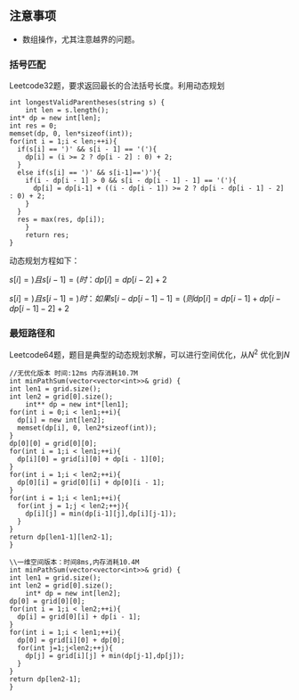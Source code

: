 ## 注意事项
- 数组操作，尤其注意越界的问题。
### 括号匹配
Leetcode32题，要求返回最长的合法括号长度。利用动态规划
```
int longestValidParentheses(string s) {
    int len = s.length();
int* dp = new int[len];
int res = 0;
memset(dp, 0, len*sizeof(int));
for(int i = 1;i < len;++i){
  if(s[i] == ')' && s[i - 1] == '('){
    dp[i] = (i >= 2 ? dp[i - 2] : 0) + 2;
  }
  else if(s[i] == ')' && s[i-1]==')'){
    if(i - dp[i - 1] > 0 && s[i - dp[i - 1] - 1] == '('){
      dp[i] = dp[i-1] + ((i - dp[i - 1]) >= 2 ? dp[i - dp[i - 1] - 2] : 0) + 2;
    }
  }
  res = max(res, dp[i]);
    }
    return res;
}
```
动态规划方程如下：

$s[i] = )且 s[i-1] =(时：dp[i] = dp[i-2] + 2$

$s[i] = ) 且 s[i - 1] = )时：如果s[i - dp[i - 1] - 1] = ( 则 dp[i] = dp[i - 1] + dp[i - dp[i - 1] - 2] + 2$

### 最短路径和
Leetcode64题，题目是典型的动态规划求解，可以进行空间优化，从$N^{2}$ 优化到$N$
```
//无优化版本 时间:12ms 内存消耗10.7M
int minPathSum(vector<vector<int>>& grid) {
int len1 = grid.size();
int len2 = grid[0].size();
    int** dp = new int*[len1];
for(int i = 0;i < len1;++i){
  dp[i] = new int[len2];
  memset(dp[i], 0, len2*sizeof(int));
}
dp[0][0] = grid[0][0];
for(int i = 1;i < len1;++i){
  dp[i][0] = grid[i][0] + dp[i - 1][0];
}
for(int i = 1;i < len2;++i){
  dp[0][i] = grid[0][i] + dp[0][i - 1];
}
for(int i = 1;i < len1;++i){
  for(int j = 1;j < len2;++j){
    dp[i][j] = min(dp[i-1][j],dp[i][j-1]);
  }
}
return dp[len1-1][len2-1];
}
```

```
\\一维空间版本：时间8ms,内存消耗10.4M
int minPathSum(vector<vector<int>>& grid) {
int len1 = grid.size();
int len2 = grid[0].size();
    int* dp = new int[len2];
dp[0] = grid[0][0];
for(int i = 1;i < len2;++i){
  dp[i] = grid[0][i] + dp[i - 1];
}
for(int i = 1;i < len1;++i){
  dp[0] = grid[i][0] + dp[0];
  for(int j=1;j<len2;++j){
    dp[j] = grid[i][j] + min(dp[j-1],dp[j]);
  }
}
return dp[len2-1];
}
```
